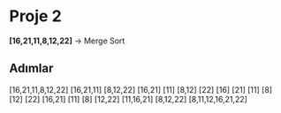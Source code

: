 # Proje 2
**[16,21,11,8,12,22]** -> Merge Sort
## Adımlar
[16,21,11,8,12,22]
[16,21,11] [8,12,22]
[16,21] [11] [8,12] [22]
[16] [21] [11] [8] [12] [22]
[16,21] [11] [8] [12,22]
[11,16,21] [8,12,22]
[8,11,12,16,21,22]
